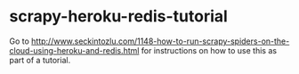 scrapy-heroku-redis-tutorial
============================

Go to http://www.seckintozlu.com/1148-how-to-run-scrapy-spiders-on-the-cloud-using-heroku-and-redis.html for instructions on how to use this as part of a tutorial.
